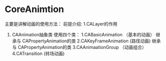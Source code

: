 # CoreAnimtion
主要是讲解动画的使用方法：
前提介绍:
1.CALayer的作用
1. CAAnimation抽象类 使用四个类：
1.CABasicAnimation       （基本的动画）   继承与 CAPropertyAnimation的类
2.CAKeyFrameAnimation (路径动画)          继承与 CAPropertyAnimation的类
3.CAAnimaationGroup （动画组合）
4.CATransition (转场动画)

